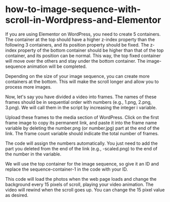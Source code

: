 # how-to-image-sequence-with-scroll-in-Wordpress-and-Elementor

If you are using Elementor on WordPress, you need to create 5 containers. The container at the top should have a higher z-index property than the following 3 containers, and its position property should be fixed. The z-index property of the bottom container should be higher than that of the top container, and its position can be normal. This way, the top fixed container will move over the others and stay under the bottom container. The image-sequence animation will be completed.

Depending on the size of your image sequence, you can create more containers at the bottom. This will make the scroll longer and allow you to process more images.

Now, let's say you have divided a video into frames. The names of these frames should be in sequential order with numbers (e.g., 1.png, 2.png, 3.png). We will call them in the script by increasing the integer i variable.

Upload these frames to the media section of WordPress. Click on the first frame image to copy its permanent link, and paste it into the frame name variable by deleting the number.png (or number.jpg) part at the end of the link. The frame count variable should indicate the total number of frames.

The code will assign the numbers automatically. You just need to add the part you deleted from the end of the link (e.g., -scaled.png) to the end of the number in the variable.

We will use the top container for the image sequence, so give it an ID and replace the sequence-container-1 in the code with your ID.

This code will load the photos when the web page loads and change the background every 15 pixels of scroll, playing your video animation. The video will rewind when the scroll goes up. You can change the 15 pixel value as desired.
